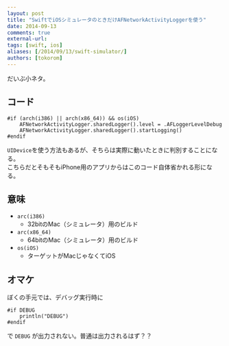 ```yaml
---
layout: post
title: "SwiftでiOSシミュレータのときだけAFNetworkActivityLoggerを使う"
date: 2014-09-13
comments: true
external-url: 
tags: [swift, ios]
aliases: [/2014/09/13/swift-simulator/]
authors: [tokorom]
---
```


だいぶ小ネタ。

## コード

```
#if (arch(i386) || arch(x86_64)) && os(iOS)
    AFNetworkActivityLogger.sharedLogger().level = .AFLoggerLevelDebug
    AFNetworkActivityLogger.sharedLogger().startLogging()
#endif
```

`UIDevice`を使う方法もあるが、そちらは実際に動いたときに判別することになる。  
こちらだとそもそもiPhone用のアプリからはこのコード自体省かれる形になる。

## 意味

- `arc(i386)`
    - 32bitのMac（シミュレータ）用のビルド
- `arc(x86_64)`
    - 64bitのMac（シミュレータ）用のビルド
- `os(iOS)`
    - ターゲットがMacじゃなくてiOS

## オマケ

ぼくの手元では、デバッグ実行時に

```
#if DEBUG
    println("DEBUG")
#endif
```

で `DEBUG` が出力されない。普通は出力されるはず？？
